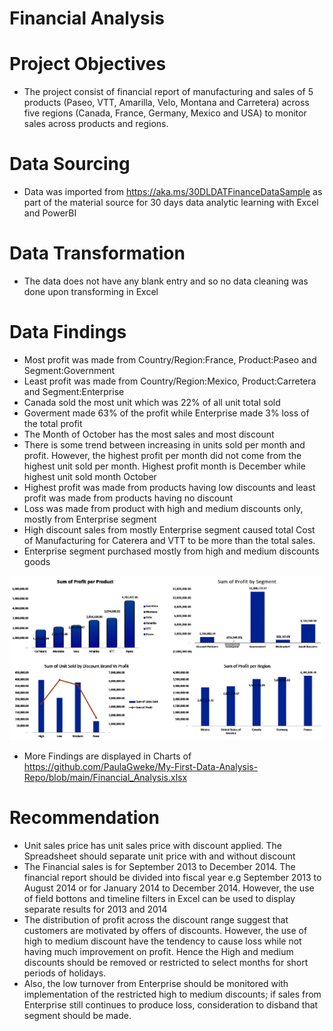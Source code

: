 # Financial Analysis

# Project Objectives
* The project consist of financial report of  manufacturing and sales of 5 products (Paseo, VTT, Amarilla, Velo, Montana and Carretera) across five regions (Canada, France, Germany, Mexico and USA) to monitor sales across products and regions.

# Data Sourcing
* Data was imported from https://aka.ms/30DLDATFinanceDataSample as part of the material source for 30 days data analytic learning with Excel and PowerBI

# Data Transformation
* The data does not have any blank entry and so no data cleaning was done upon transforming in Excel

# Data Findings
* Most profit was made from Country/Region:France, Product:Paseo and Segment:Government
* Least profit was made from Country/Region:Mexico, Product:Carretera and Segment:Enterprise
* Canada sold the most unit which was 22% of all unit total sold
* Goverment made 63% of the profit while Enterprise made 3% loss of the total profit
* The Month of October has the most sales and most discount
* There is some trend between increasing in units sold per month and profit. However, the highest profit per month did not come from the highest unit sold per month. Highest profit month is December while highest unit sold month October
* Highest profit was made from products having low discounts and least profit was made from products having no discount
* Loss was made from product with high and medium discounts only, mostly from Enterprise segment
* High discount sales from mostly Enterprise segment caused total Cost of Manufacturing for Caterera and VTT to be more than the total sales.
* Enterprise segment purchased mostly from high and medium discounts goods

![My Image](https://github.com/PaulaGweke/My-First-Data-Analysis-Repo/blob/main/Project1_Financial_Analysis/Financial_Analysis_Charts_Summary.gif)

* More Findings are displayed in Charts of https://github.com/PaulaGweke/My-First-Data-Analysis-Repo/blob/main/Financial_Analysis.xlsx

# Recommendation
* Unit sales price has unit sales price with discount applied. The Spreadsheet should separate unit price with and without discount
* The Financial sales is for September 2013 to December 2014. The financial report should be divided into fiscal year e.g September 2013 to August 2014 or for January 2014 to December 2014. However, the use of field bottons and timeline filters in Excel can be used to display separate results for 2013 and 2014
* The distribution of profit across the discount range suggest that customers are motivated by offers of discounts. However, the use of high to medium discount have the tendency to cause loss while not having much improvement on profit. Hence the High and medium discounts should be removed or restricted to select months for short periods of holidays.
* Also, the low turnover from Enterprise should be monitored with implementation of the restricted high to medium discounts; if sales from Enterprise still continues to produce loss, consideration to disband that segment should be made.




